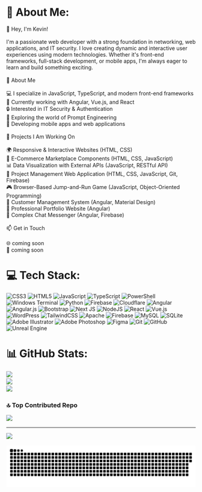 # 💫 About Me:
👋 Hey, I'm Kevin!<br><br>I'm a passionate web developer with a strong foundation in networking, web applications, and IT security. I love creating dynamic and interactive user experiences using modern technologies. Whether it's front-end frameworks, full-stack development, or mobile apps, I'm always eager to learn and build something exciting. <br><br>🚀 About Me<br><br>💻 I specialize in JavaScript, TypeScript, and modern front-end frameworks<br>🎯 Currently working with Angular, Vue.js, and React<br>🔒 Interested in IT Security & Authentication<br>🤖 Exploring the world of Prompt Engineering<br>📱 Developing mobile apps and web applications<br><br>📌 Projects I Am Working On<br><br>🌍 Responsive & Interactive Websites (HTML, CSS)<br>🛒 E-Commerce Marketplace Components (HTML, CSS, JavaScript)<br>📊 Data Visualization with External APIs (JavaScript, RESTful API)<br>🏢 Project Management Web Application (HTML, CSS, JavaScript, Git, Firebase)<br>🎮 Browser-Based Jump-and-Run Game (JavaScript, Object-Oriented Programming)<br>🏢 Customer Management System (Angular, Material Design)<br>🌟 Professional Portfolio Website (Angular)<br>💬 Complex Chat Messenger (Angular, Firebase)<br><br>📫 Get in Touch<br><br>🌐 coming soon<br>💼 coming soon<br>


# 💻 Tech Stack:
![CSS3](https://img.shields.io/badge/css3-%231572B6.svg?style=plastic&logo=css3&logoColor=white) ![HTML5](https://img.shields.io/badge/html5-%23E34F26.svg?style=plastic&logo=html5&logoColor=white) ![JavaScript](https://img.shields.io/badge/javascript-%23323330.svg?style=plastic&logo=javascript&logoColor=%23F7DF1E) ![TypeScript](https://img.shields.io/badge/typescript-%23007ACC.svg?style=plastic&logo=typescript&logoColor=white) ![PowerShell](https://img.shields.io/badge/PowerShell-%235391FE.svg?style=plastic&logo=powershell&logoColor=white) ![Windows Terminal](https://img.shields.io/badge/Windows%20Terminal-%234D4D4D.svg?style=plastic&logo=windows-terminal&logoColor=white) ![Python](https://img.shields.io/badge/python-3670A0?style=plastic&logo=python&logoColor=ffdd54) ![Firebase](https://img.shields.io/badge/firebase-%23039BE5.svg?style=plastic&logo=firebase) ![Cloudflare](https://img.shields.io/badge/Cloudflare-F38020?style=plastic&logo=Cloudflare&logoColor=white) ![Angular](https://img.shields.io/badge/angular-%23DD0031.svg?style=plastic&logo=angular&logoColor=white) ![Angular.js](https://img.shields.io/badge/angular.js-%23E23237.svg?style=plastic&logo=angularjs&logoColor=white) ![Bootstrap](https://img.shields.io/badge/bootstrap-%238511FA.svg?style=plastic&logo=bootstrap&logoColor=white) ![Next JS](https://img.shields.io/badge/Next-black?style=plastic&logo=next.js&logoColor=white) ![NodeJS](https://img.shields.io/badge/node.js-6DA55F?style=plastic&logo=node.js&logoColor=white) ![React](https://img.shields.io/badge/react-%2320232a.svg?style=plastic&logo=react&logoColor=%2361DAFB) ![Vue.js](https://img.shields.io/badge/vue.js-%2335495e.svg?style=plastic&logo=vuedotjs&logoColor=%234FC08D) ![WordPress](https://img.shields.io/badge/WordPress-%23117AC9.svg?style=plastic&logo=WordPress&logoColor=white) ![TailwindCSS](https://img.shields.io/badge/tailwindcss-%2338B2AC.svg?style=plastic&logo=tailwind-css&logoColor=white) ![Apache](https://img.shields.io/badge/apache-%23D42029.svg?style=plastic&logo=apache&logoColor=white) ![Firebase](https://img.shields.io/badge/firebase-a08021?style=plastic&logo=firebase&logoColor=ffcd34) ![MySQL](https://img.shields.io/badge/mysql-4479A1.svg?style=plastic&logo=mysql&logoColor=white) ![SQLite](https://img.shields.io/badge/sqlite-%2307405e.svg?style=plastic&logo=sqlite&logoColor=white) ![Adobe Illustrator](https://img.shields.io/badge/adobe%20illustrator-%23FF9A00.svg?style=plastic&logo=adobe%20illustrator&logoColor=white) ![Adobe Photoshop](https://img.shields.io/badge/adobe%20photoshop-%2331A8FF.svg?style=plastic&logo=adobe%20photoshop&logoColor=white) ![Figma](https://img.shields.io/badge/figma-%23F24E1E.svg?style=plastic&logo=figma&logoColor=white) ![Git](https://img.shields.io/badge/git-%23F05033.svg?style=plastic&logo=git&logoColor=white) ![GitHub](https://img.shields.io/badge/github-%23121011.svg?style=plastic&logo=github&logoColor=white) ![Unreal Engine](https://img.shields.io/badge/unrealengine-%23313131.svg?style=plastic&logo=unrealengine&logoColor=white)
# 📊 GitHub Stats:
![](https://github-readme-stats.vercel.app/api?username=kevinkaroly&theme=shadow_green&hide_border=false&include_all_commits=true&count_private=false)<br/>
![](https://github-readme-streak-stats.herokuapp.com/?user=kevinkaroly&theme=shadow_green&hide_border=false)<br/>
![](https://github-readme-stats.vercel.app/api/top-langs/?username=kevinkaroly&theme=shadow_green&hide_border=false&include_all_commits=true&count_private=false&layout=compact)

### 🔝 Top Contributed Repo
![](https://github-contributor-stats.vercel.app/api?username=kevinkaroly&limit=5&theme=shadow_green&combine_all_yearly_contributions=true)

---
[![](https://visitcount.itsvg.in/api?id=kevinkaroly&icon=2&color=1)](https://visitcount.itsvg.in)

![snake gif](https://github.com/kevinkaroly/kevinkaroly/blob/output/github-snake-dark.svg)

<!-- Proudly created with GPRM ( https://gprm.itsvg.in ) -->
